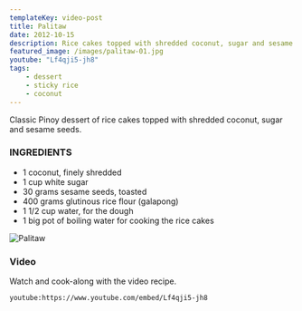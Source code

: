 ```yaml
---
templateKey: video-post
title: Palitaw
date: 2012-10-15
description: Rice cakes topped with shredded coconut, sugar and sesame seeds
featured_image: /images/palitaw-01.jpg
youtube: "Lf4qji5-jh8"
tags:
    - dessert
    - sticky rice
    - coconut
---
```


Classic Pinoy dessert of rice cakes topped with shredded coconut, sugar and sesame seeds.

### INGREDIENTS
* 1 coconut, finely shredded
* 1 cup white sugar
* 30 grams sesame seeds, toasted
* 400 grams glutinous rice flour (galapong)
* 1 1/2 cup water, for the dough
* 1 big pot of boiling water for cooking the rice cakes

![Palitaw](/images/palitaw-01.jpg)

### Video
Watch and cook-along with the video recipe.

`youtube:https://www.youtube.com/embed/Lf4qji5-jh8`
